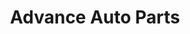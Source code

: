 ---
title: "Advance Auto Parts"
url: /cary/advance-auto-parts-grande-heights-drive/
shop: car parts
---